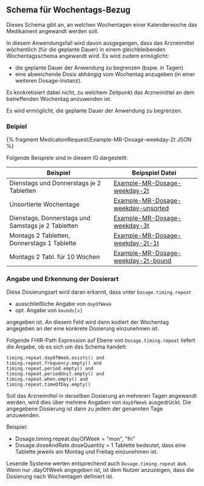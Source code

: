 ## Schema für Wochentags-Bezug

Dieses Schema gibt an, an welchen Wochentagen einer Kalenderwoche das Medikament angewandt werden soll.

In diesem Anwendungsfall wird davon ausgegangen, dass das Arzneimittel wöchentlich (für die geplante Dauer) in einem gleichbleibenden Wochentagsschema angewandt wird. Es wird zudem ermöglicht:

- die geplante Dauer der Anwendung zu begrenzen (bspw. in Tagen)
- eine abweichende Dosis abhängig vom Wochentag anzugeben (in einer weiteren Dosage-Instanz).

Es konkretisiert dabei nicht, zu welchem Zeitpunkt das Arzneimittel an dem betreffenden Wochentag anzuwenden ist.

Es wird ermöglicht, die geplante Dauer der Anwendung zu begrenzen.   

### Beipiel

{% fragment MedicationRequest/Example-MR-Dosage-weekday-2t JSON %}

Folgende Beispiele sind in diesem IG dargestellt:

| Beispiel    | Beipspiel Datei |
| -------- | ------- |
| Dienstags und Donnerstags je 2 Tabletten | [Example-MR-Dosage-weekday-2t](./MedicationRequest-Example-MR-Dosage-weekday-2t.html)    |
| Unsortierte Wochentage | [Example-MR-Dosage-weekday-unsorted](./MedicationRequest-Example-MR-Dosage-weekday-unsorted.html)    |
| Dienstags, Donnerstags und Samstags je 2 Tabletten | [Example-MR-Dosage-weekday-3t](./MedicationRequest-Example-MR-Dosage-weekday-3t.html)    |
| Montags 2 Tabletten, Donnerstags 1 Tablette | [Example-MR-Dosage-weekday-2t-1t](./MedicationRequest-Example-MR-Dosage-weekday-2t-1t.html)     |
| Montags 2 Tabl. für 10 Wochen  | [Example-MR-Dosage-weekday-2t-bound](./MedicationRequest-Example-MR-Dosage-weekday-2t-bound.html)    |

### Angabe und Erkennung der Dosierart

Diese Dosierungsart wird daran erkannt, dass unter `Dosage.timing.repeat`

- ausschließliche Angabe von `dayOfWeek`
- opt. Angabe von `bounds[x]`

angegeben ist. An diesem Feld wird dann kodiert der Wochentag angegeben an der eine konkrete Dosierung einzunehmen ist.

Folgende FHIR-Path Expression auf Ebene von `Dosage.timing.repeat` liefert die Angabe, ob es sich um das Schema handelt: 

```
timing.repeat.dayOfWeek.exists() and
timing.repeat.frequency.empty() and
timing.repeat.period.empty() and
timing.repeat.periodUnit.empty() and
timing.repeat.when.empty() and
timing.repeat.timeOfDay.empty()
```

Soll das Arzneimittel in derselben Dosierung an mehreren Tagen angewandt werden, wird dies über mehrere Angaben von `dayOfWeek` ausgedrückt. Die angegebene Dosierung ist dann zu jedem der genannten Tage anzuwenden.

Beispiel:
- Dosage.timing.repeat.dayOfWeek = "mon", "fri"
- Dosage.doseAndRate.doseQuantity = 1 Tablette
bedeutet, dass eine Tablette jeweils am Montag und Freitag einzunehmen ist.

Lesende Systeme werten entsprechend auch `Dosage.timing.repeat` aus. Wenn nur .dayOfWeek angegeben ist, ist dem Nutzer anzuzeigen, dass die Dosierung nach Wochentagen definiert ist.

